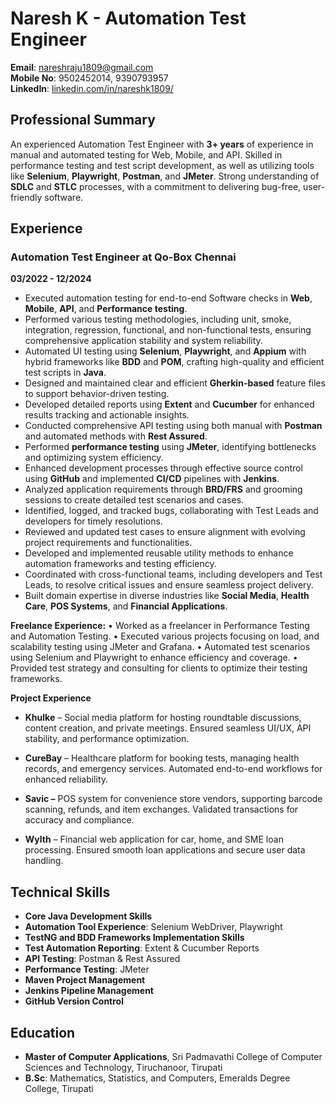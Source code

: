 # Naresh K - Automation Test Engineer

**Email**: nareshraju1809@gmail.com  
**Mobile No**: 9502452014, 9390793957  
**LinkedIn**: [linkedin.com/in/nareshk1809/](https://linkedin.com/in/nareshk1809/)

## Professional Summary

An experienced Automation Test Engineer with **3+ years** of experience in manual and automated testing for Web, Mobile, and API. Skilled in performance testing and test script development, as well as utilizing tools like **Selenium**, **Playwright**, **Postman**, and **JMeter**. Strong understanding of **SDLC** and **STLC** processes, with a commitment to delivering bug-free, user-friendly software.

## Experience

### Automation Test Engineer at **Qo-Box Chennai**  
**03/2022 - 12/2024**

- Executed automation testing for end-to-end Software checks in **Web**, **Mobile**, **API**, and **Performance testing**.
- Performed various testing methodologies, including unit, smoke, integration, regression, functional, and non-functional tests, ensuring comprehensive application stability and system reliability.
- Automated UI testing using **Selenium**, **Playwright**, and **Appium** with hybrid frameworks like **BDD** and **POM**, crafting high-quality and efficient test scripts in **Java**.
- Designed and maintained clear and efficient **Gherkin-based** feature files to support behavior-driven testing.
- Developed detailed reports using **Extent** and **Cucumber** for enhanced results tracking and actionable insights.
- Conducted comprehensive API testing using both manual with **Postman** and automated methods with **Rest Assured**.
- Performed **performance testing** using **JMeter**, identifying bottlenecks and optimizing system efficiency.
- Enhanced development processes through effective source control using **GitHub** and implemented **CI/CD** pipelines with **Jenkins**.
- Analyzed application requirements through **BRD/FRS** and grooming sessions to create detailed test scenarios and cases.
- Identified, logged, and tracked bugs, collaborating with Test Leads and developers for timely resolutions.
- Reviewed and updated test cases to ensure alignment with evolving project requirements and functionalities.
- Developed and implemented reusable utility methods to enhance automation frameworks and testing efficiency.
- Coordinated with cross-functional teams, including developers and Test Leads, to resolve critical issues and ensure seamless project delivery.
- Built domain expertise in diverse industries like **Social Media**, **Health Care**, **POS Systems**, and **Financial Applications**.

**Freelance Experience:**
• Worked as a freelancer in Performance Testing and Automation Testing.
• Executed various projects focusing on load, and scalability testing using JMeter and Grafana.
• Automated test scenarios using Selenium and Playwright to enhance efficiency and coverage.
• Provided test strategy and consulting for clients to optimize their testing frameworks.

**Project Experience**
- **Khulke** – Social media platform for hosting roundtable discussions, content creation, and private meetings. Ensured seamless
UI/UX, API stability, and performance optimization.

- **CureBay** – Healthcare platform for booking tests, managing health records, and emergency services. Automated end-to-end
workflows for enhanced reliability.

- **Savic –** POS system for convenience store vendors, supporting barcode scanning, refunds, and item exchanges. Validated
transactions for accuracy and compliance.

- **Wylth** – Financial web application for car, home, and SME loan processing. Ensured smooth loan applications and secure user
data handling.


## Technical Skills

- **Core Java Development Skills**
- **Automation Tool Experience**: Selenium WebDriver, Playwright
- **TestNG and BDD Frameworks Implementation Skills**
- **Test Automation Reporting**: Extent & Cucumber Reports
- **API Testing**: Postman & Rest Assured
- **Performance Testing**: JMeter
- **Maven Project Management**
- **Jenkins Pipeline Management**
- **GitHub Version Control**

## Education

- **Master of Computer Applications**, Sri Padmavathi College of Computer Sciences and Technology, Tiruchanoor, Tirupati
- **B.Sc**: Mathematics, Statistics, and Computers, Emeralds Degree College, Tirupati
